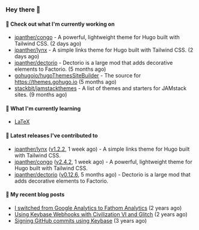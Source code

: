 ### Hey there 👋

#### 👷 Check out what I'm currently working on

- [jpanther/congo](https://github.com/jpanther/congo) - A powerful, lightweight theme for Hugo built with Tailwind CSS. (2 days ago)
- [jpanther/lynx](https://github.com/jpanther/lynx) - A simple links theme for Hugo built with Tailwind CSS. (2 days ago)
- [jpanther/dectorio](https://github.com/jpanther/dectorio) - Dectorio is a large mod that adds decorative elements to Factorio. (5 months ago)
- [gohugoio/hugoThemesSiteBuilder](https://github.com/gohugoio/hugoThemesSiteBuilder) - The source for https://themes.gohugo.io (5 months ago)
- [stackbit/jamstackthemes](https://github.com/stackbit/jamstackthemes) - A list of themes and starters for JAMstack sites. (9 months ago)

#### 🌱 What I'm currently learning
- [LaTeX](https://www.latex-project.org)

#### 🔭 Latest releases I've contributed to

- [jpanther/lynx](https://github.com/jpanther/lynx) ([v1.2.2](https://github.com/jpanther/lynx/releases/tag/v1.2.2), 1 week ago) - A simple links theme for Hugo built with Tailwind CSS.
- [jpanther/congo](https://github.com/jpanther/congo) ([v2.4.2](https://github.com/jpanther/congo/releases/tag/v2.4.2), 1 week ago) - A powerful, lightweight theme for Hugo built with Tailwind CSS.
- [jpanther/dectorio](https://github.com/jpanther/dectorio) ([v0.12.6](https://github.com/jpanther/dectorio/releases/tag/v0.12.6), 5 months ago) - Dectorio is a large mod that adds decorative elements to Factorio.

#### 📜 My recent blog posts

- [I switched from Google Analytics to Fathom Analytics](https://jamespanther.com/writings/i-switched-from-google-analytics-to-fathom-analytics/) (2 years ago)
- [Using Keybase Webhooks with Civilization VI and Glitch](https://jamespanther.com/writings/using-keybase-webhooks-with-civilization-vi/) (2 years ago)
- [Signing GitHub commits using Keybase](https://jamespanther.com/writings/signing-github-commits-using-keybase/) (3 years ago)
